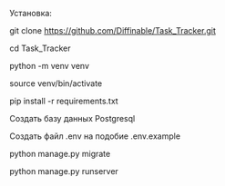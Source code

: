 Установка:

git clone https://github.com/Diffinable/Task_Tracker.git

cd Task_Tracker

python -m venv venv

source venv/bin/activate

pip install -r requirements.txt

Создать базу данных Postgresql

Создать файл .env на подобие .env.example

python manage.py migrate

python manage.py runserver

